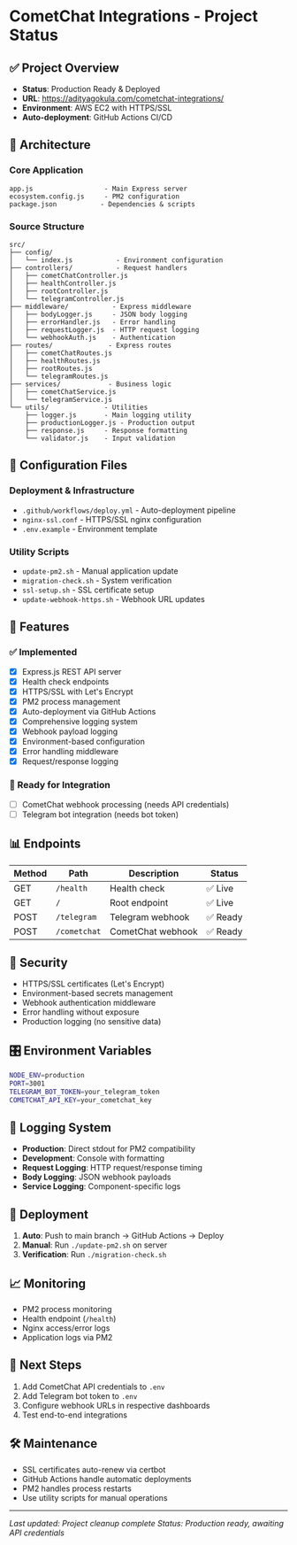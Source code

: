 # CometChat Integrations - Project Status

## ✅ Project Overview
- **Status**: Production Ready & Deployed
- **URL**: https://adityagokula.com/cometchat-integrations/
- **Environment**: AWS EC2 with HTTPS/SSL
- **Auto-deployment**: GitHub Actions CI/CD

## 📁 Architecture

### Core Application
```
app.js                  - Main Express server
ecosystem.config.js     - PM2 configuration
package.json           - Dependencies & scripts
```

### Source Structure
```
src/
├── config/
│   └── index.js           - Environment configuration
├── controllers/           - Request handlers
│   ├── cometChatController.js
│   ├── healthController.js
│   ├── rootController.js
│   └── telegramController.js
├── middleware/           - Express middleware
│   ├── bodyLogger.js     - JSON body logging
│   ├── errorHandler.js   - Error handling
│   ├── requestLogger.js  - HTTP request logging
│   └── webhookAuth.js    - Authentication
├── routes/              - Express routes
│   ├── cometChatRoutes.js
│   ├── healthRoutes.js
│   ├── rootRoutes.js
│   └── telegramRoutes.js
├── services/            - Business logic
│   ├── cometChatService.js
│   └── telegramService.js
└── utils/              - Utilities
    ├── logger.js       - Main logging utility
    ├── productionLogger.js - Production output
    ├── response.js     - Response formatting
    └── validator.js    - Input validation
```

## 🔧 Configuration Files

### Deployment & Infrastructure
- `.github/workflows/deploy.yml` - Auto-deployment pipeline
- `nginx-ssl.conf` - HTTPS/SSL nginx configuration
- `.env.example` - Environment template

### Utility Scripts
- `update-pm2.sh` - Manual application update
- `migration-check.sh` - System verification
- `ssl-setup.sh` - SSL certificate setup
- `update-webhook-https.sh` - Webhook URL updates

## 🚀 Features

### ✅ Implemented
- [x] Express.js REST API server
- [x] Health check endpoints
- [x] HTTPS/SSL with Let's Encrypt
- [x] PM2 process management
- [x] Auto-deployment via GitHub Actions
- [x] Comprehensive logging system
- [x] Webhook payload logging
- [x] Environment-based configuration
- [x] Error handling middleware
- [x] Request/response logging

### 🔄 Ready for Integration
- [ ] CometChat webhook processing (needs API credentials)
- [ ] Telegram bot integration (needs bot token)

## 📊 Endpoints

| Method | Path | Description | Status |
|--------|------|-------------|--------|
| GET | `/health` | Health check | ✅ Live |
| GET | `/` | Root endpoint | ✅ Live |
| POST | `/telegram` | Telegram webhook | ✅ Ready |
| POST | `/cometchat` | CometChat webhook | ✅ Ready |

## 🔐 Security
- HTTPS/SSL certificates (Let's Encrypt)
- Environment-based secrets management
- Webhook authentication middleware
- Error handling without exposure
- Production logging (no sensitive data)

## 🎛️ Environment Variables
```bash
NODE_ENV=production
PORT=3001
TELEGRAM_BOT_TOKEN=your_telegram_token
COMETCHAT_API_KEY=your_cometchat_key
```

## 📝 Logging System
- **Production**: Direct stdout for PM2 compatibility
- **Development**: Console with formatting
- **Request Logging**: HTTP request/response timing
- **Body Logging**: JSON webhook payloads
- **Service Logging**: Component-specific logs

## 🔄 Deployment
1. **Auto**: Push to main branch → GitHub Actions → Deploy
2. **Manual**: Run `./update-pm2.sh` on server
3. **Verification**: Run `./migration-check.sh`

## 📈 Monitoring
- PM2 process monitoring
- Health endpoint (`/health`)
- Nginx access/error logs
- Application logs via PM2

## 🚀 Next Steps
1. Add CometChat API credentials to `.env`
2. Add Telegram bot token to `.env`
3. Configure webhook URLs in respective dashboards
4. Test end-to-end integrations

## 🛠️ Maintenance
- SSL certificates auto-renew via certbot
- GitHub Actions handle automatic deployments
- PM2 handles process restarts
- Use utility scripts for manual operations

---
*Last updated: Project cleanup complete*
*Status: Production ready, awaiting API credentials*